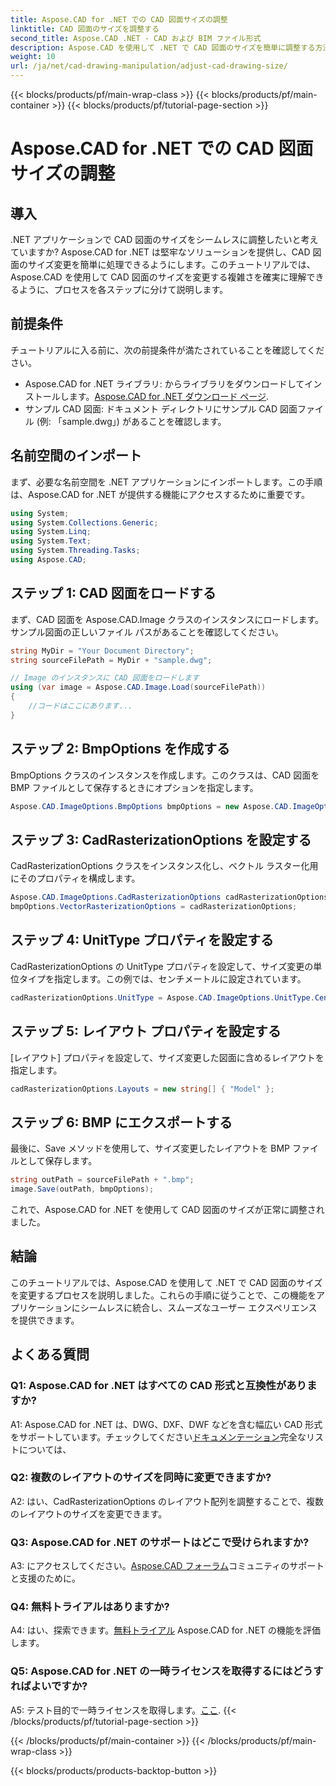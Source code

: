 ```yaml
---
title: Aspose.CAD for .NET での CAD 図面サイズの調整
linktitle: CAD 図面のサイズを調整する
second_title: Aspose.CAD .NET - CAD および BIM ファイル形式
description: Aspose.CAD を使用して .NET で CAD 図面のサイズを簡単に調整する方法を学びます。シームレスにサイズを変更するには、ステップバイステップのガイドに従ってください。
weight: 10
url: /ja/net/cad-drawing-manipulation/adjust-cad-drawing-size/
---
```


{{< blocks/products/pf/main-wrap-class >}}
{{< blocks/products/pf/main-container >}}
{{< blocks/products/pf/tutorial-page-section >}}

# Aspose.CAD for .NET での CAD 図面サイズの調整

## 導入

.NET アプリケーションで CAD 図面のサイズをシームレスに調整したいと考えていますか? Aspose.CAD for .NET は堅牢なソリューションを提供し、CAD 図面のサイズ変更を簡単に処理できるようにします。このチュートリアルでは、Aspose.CAD を使用して CAD 図面のサイズを変更する複雑さを確実に理解できるように、プロセスを各ステップに分けて説明します。

## 前提条件

チュートリアルに入る前に、次の前提条件が満たされていることを確認してください。

- Aspose.CAD for .NET ライブラリ: からライブラリをダウンロードしてインストールします。[Aspose.CAD for .NET ダウンロード ページ](https://releases.aspose.com/cad/net/).
- サンプル CAD 図面: ドキュメント ディレクトリにサンプル CAD 図面ファイル (例: 「sample.dwg」) があることを確認します。

## 名前空間のインポート

まず、必要な名前空間を .NET アプリケーションにインポートします。この手順は、Aspose.CAD for .NET が提供する機能にアクセスするために重要です。

```csharp
using System;
using System.Collections.Generic;
using System.Linq;
using System.Text;
using System.Threading.Tasks;
using Aspose.CAD;
```

## ステップ 1: CAD 図面をロードする

まず、CAD 図面を Aspose.CAD.Image クラスのインスタンスにロードします。サンプル図面の正しいファイル パスがあることを確認してください。

```csharp
string MyDir = "Your Document Directory";
string sourceFilePath = MyDir + "sample.dwg";

// Image のインスタンスに CAD 図面をロードします
using (var image = Aspose.CAD.Image.Load(sourceFilePath))
{
    //コードはここにあります...
}
```

## ステップ 2: BmpOptions を作成する

BmpOptions クラスのインスタンスを作成します。このクラスは、CAD 図面を BMP ファイルとして保存するときにオプションを指定します。

```csharp
Aspose.CAD.ImageOptions.BmpOptions bmpOptions = new Aspose.CAD.ImageOptions.BmpOptions();
```

## ステップ 3: CadRasterizationOptions を設定する

CadRasterizationOptions クラスをインスタンス化し、ベクトル ラスター化用にそのプロパティを構成します。

```csharp
Aspose.CAD.ImageOptions.CadRasterizationOptions cadRasterizationOptions = new Aspose.CAD.ImageOptions.CadRasterizationOptions();
bmpOptions.VectorRasterizationOptions = cadRasterizationOptions;
```

## ステップ 4: UnitType プロパティを設定する

CadRasterizationOptions の UnitType プロパティを設定して、サイズ変更の単位タイプを指定します。この例では、センチメートルに設定されています。

```csharp
cadRasterizationOptions.UnitType = Aspose.CAD.ImageOptions.UnitType.Centimeter;
```

## ステップ 5: レイアウト プロパティを設定する

[レイアウト] プロパティを設定して、サイズ変更した図面に含めるレイアウトを指定します。

```csharp
cadRasterizationOptions.Layouts = new string[] { "Model" };
```

## ステップ 6: BMP にエクスポートする

最後に、Save メソッドを使用して、サイズ変更したレイアウトを BMP ファイルとして保存します。

```csharp
string outPath = sourceFilePath + ".bmp";
image.Save(outPath, bmpOptions);
```

これで、Aspose.CAD for .NET を使用して CAD 図面のサイズが正常に調整されました。

## 結論

このチュートリアルでは、Aspose.CAD を使用して .NET で CAD 図面のサイズを変更するプロセスを説明しました。これらの手順に従うことで、この機能をアプリケーションにシームレスに統合し、スムーズなユーザー エクスペリエンスを提供できます。

## よくある質問

### Q1: Aspose.CAD for .NET はすべての CAD 形式と互換性がありますか?

 A1: Aspose.CAD for .NET は、DWG、DXF、DWF などを含む幅広い CAD 形式をサポートしています。チェックしてください[ドキュメンテーション](https://reference.aspose.com/cad/net/)完全なリストについては、

### Q2: 複数のレイアウトのサイズを同時に変更できますか?

A2: はい、CadRasterizationOptions のレイアウト配列を調整することで、複数のレイアウトのサイズを変更できます。

### Q3: Aspose.CAD for .NET のサポートはどこで受けられますか?

 A3: にアクセスしてください。[Aspose.CAD フォーラム](https://forum.aspose.com/c/cad/19)コミュニティのサポートと支援のために。

### Q4: 無料トライアルはありますか?

 A4: はい、探索できます。[無料トライアル](https://releases.aspose.com/) Aspose.CAD for .NET の機能を評価します。

### Q5: Aspose.CAD for .NET の一時ライセンスを取得するにはどうすればよいですか?

 A5: テスト目的で一時ライセンスを取得します。[ここ](https://purchase.aspose.com/temporary-license/).
{{< /blocks/products/pf/tutorial-page-section >}}

{{< /blocks/products/pf/main-container >}}
{{< /blocks/products/pf/main-wrap-class >}}

{{< blocks/products/products-backtop-button >}}
